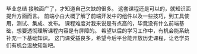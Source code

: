 毕业总结
接触面广了，才知道自己欠缺的很多。
这套课程还是可以的，就知识面提升方面而言。
前端小白大概了解了前端开发中的组件以及一些技巧，到工具使用，测试、集成、发布。
课程难度对我来说是有点高的，毕竟没有什么前端基础，想要透彻理解课程内容是有屏障的。
希望以后的学习工作中，有机会能系统补充一下基础知识。
这门课受益良多，希望今后平台能开放历史课程，让老学员们有机会温故知新吧。
